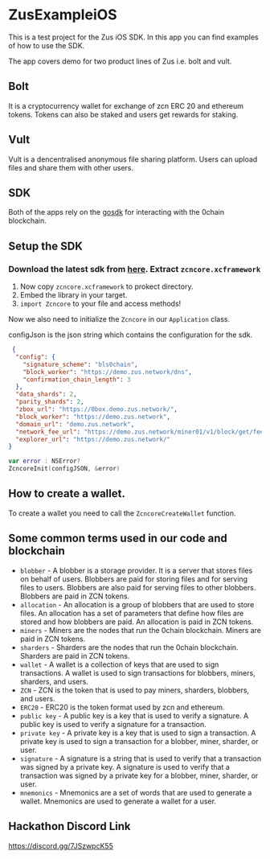 # ZusExampleiOS
This is a test project for the Zus iOS SDK. In this app you can find examples of how to use the
SDK.

The app covers demo for two product lines of Zus i.e. bolt and vult.

<!-- https://github.com/0chain/HelloWorld-iOS/assets/53724307/3090ea44-e9b7-4bf4-9ff5-2f0f4f977ef7 -->

## Bolt

It is a cryptocurrency wallet for exchange of zcn ERC 20 and ethereum tokens. Tokens can also be
staked and users get rewards for staking.

<!-- https://github.com/0chain/HelloWorld-iOS/assets/53724307/af80af11-a1b0-47ae-9e32-cd2314f9b236 -->

## Vult

Vult is a dencentralised anonymous file sharing platform. Users can upload files and share them with
other users.

<!-- https://github.com/0chain/HelloWorld-iOS/assets/53724307/22447aec-0768-48d0-a4ea-a1fcbfaf6355 -->

## SDK

Both of the apps rely on the [gosdk](https://github.com/0chain/gosdk) for interacting with the
0chain blockchain.

## Setup the SDK

### Download the latest sdk from [here](https://github.com/0chain/gosdk/releases). Extract `zcncore.xcframework`

1. Now copy `zcncore.xcframework` to prokect directory.
2. Embed the library in your target. 
3. `import Zcncore` to your file and access methods!

Now we also need to initialize the `Zcncore` in our `Application` class.

configJson is the json string which contains the configuration for the sdk.

```json
 {
  "config": {
    "signature_scheme": "bls0chain",
    "block_worker": "https://demo.zus.network/dns",
    "confirmation_chain_length": 3
  },
  "data_shards": 2,
  "parity_shards": 2,
  "zbox_url": "https://0box.demo.zus.network/",
  "block_worker": "https://demo.zus.network",
  "domain_url": "demo.zus.network",
  "network_fee_url": "https://demo.zus.network/miner01/v1/block/get/fee_stats",
  "explorer_url": "https://demo.zus.network/"
}
```

```Swift
var error : NSError?
ZcncoreInit(configJSON, &error)
```

## How to create a wallet.
To create a wallet you need to call the `ZcncoreCreateWallet` function. 
## Some common terms used in our code and blockchain

- `blobber` - A blobber is a storage provider. It is a server that stores files on behalf of users.
  Blobbers are paid for storing files and for serving files to users. Blobbers are also paid for
  serving files to other blobbers. Blobbers are paid in ZCN tokens.
- `allocation` - An allocation is a group of blobbers that are used to store files. An allocation
  has a set of parameters that define how files are stored and how blobbers are paid. An allocation
  is paid in ZCN tokens.
- `miners` - Miners are the nodes that run the 0chain blockchain. Miners are paid in ZCN tokens.
- `sharders` - Sharders are the nodes that run the 0chain blockchain. Sharders are paid in ZCN
  tokens.
- `wallet` - A wallet is a collection of keys that are used to sign transactions. A wallet is used
  to sign transactions for blobbers, miners, sharders, and users.
- `ZCN` - ZCN is the token that is used to pay miners, sharders, blobbers, and users.
- `ERC20` - ERC20 is the token format used by zcn and ethereum.
- `public key` - A public key is a key that is used to verify a signature. A public key is used to
  verify a signature for a transaction.
- `private key` - A private key is a key that is used to sign a transaction. A private key is used
  to sign a transaction for a blobber, miner, sharder, or user.
- `signature` - A signature is a string that is used to verify that a transaction was signed by a
  private key. A signature is used to verify that a transaction was signed by a private key for a
  blobber, miner, sharder, or user.
- `mnemonics` - Mnemonics are a set of words that are used to generate a wallet. Mnemonics are used
  to generate a wallet for a user.
 
## Hackathon Discord Link

https://discord.gg/7JSzwpcK55


